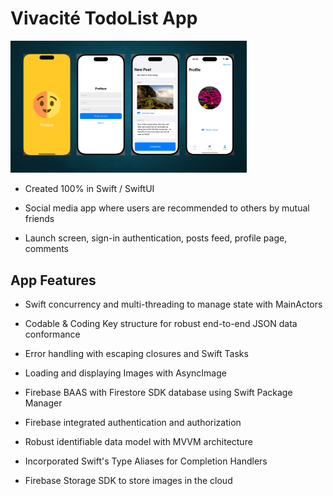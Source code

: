# Vivacité TodoList App

<p align="left">
    <img src="https://github.com/scottyschwartzowen/Preface/blob/main/Preface/Resources/Assets.xcassets/Images/Preface.imageset/preface.png" alt="Preface App Image" width="75%" />
</p>

- Created 100% in Swift / SwiftUI

- Social media app where users are recommended to others by mutual friends

- Launch screen, sign-in authentication, posts feed, profile page, comments

## App Features

- Swift concurrency and multi-threading to manage state with MainActors

- Codable & Coding Key structure for robust end-to-end JSON data conformance

- Error handling with escaping closures and Swift Tasks

- Loading and displaying Images with AsyncImage

- Firebase BAAS with Firestore SDK database using Swift Package Manager

- Firebase integrated authentication and authorization

- Robust identifiable data model with MVVM architecture

- Incorporated Swift's Type Aliases for Completion Handlers

- Firebase Storage SDK to store images in the cloud
